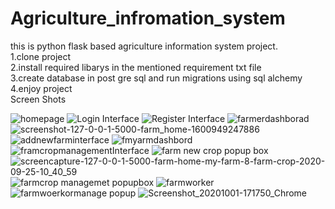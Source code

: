# Agriculture_infromation_system
this is python flask based agriculture information system project.
<br>
1.clone project
</br>
2.install required libarys in the mentioned requirement txt file 
</br>
3.create database  in post gre sql and run migrations using sql alchemy
</br>
4.enjoy project
</br>
Screen Shots

![homepage](https://user-images.githubusercontent.com/92815872/141048752-0ae95044-86ae-4124-8a38-a536cd426b25.png)
![Login Interface](https://user-images.githubusercontent.com/92815872/141048802-6289e4c9-4c81-407a-a532-bacd1c26c42b.png)
![Register Interface](https://user-images.githubusercontent.com/92815872/141048864-9ca62ba6-e43a-444a-8c18-0714c24478c4.png)
![farmerdashborad](https://user-images.githubusercontent.com/92815872/141048899-31d6b998-6206-44c4-b5ad-957ddea8d64f.png)
![screenshot-127-0-0-1-5000-farm_home-1600949247886](https://user-images.githubusercontent.com/92815872/141048939-8a08cadb-fce0-4441-b8d9-57db73950ba7.png)
![addnewfarminterface](https://user-images.githubusercontent.com/92815872/141049000-daed7170-4431-455c-b41d-13c06d543474.png)
![fmyarmdashbord](https://user-images.githubusercontent.com/92815872/141049006-d045c3ad-577e-42cb-bd3e-90a3d9f90be2.png)
![framcropmanagementInterface](https://user-images.githubusercontent.com/92815872/141049082-e38a5f7c-0f03-4d23-8785-186093bc765e.png)
![farm new crop popup box](https://user-images.githubusercontent.com/92815872/141049202-29baf438-c135-410d-b7b8-138dab3a41ef.png)
![screencapture-127-0-0-1-5000-farm-home-my-farm-8-farm-crop-2020-09-25-10_40_59](https://user-images.githubusercontent.com/92815872/141049259-676a6f75-bcb3-4089-ad0e-a13217e62cb0.png)
![farmcrop managemet popupbox](https://user-images.githubusercontent.com/92815872/141049261-8197c0ea-782b-4f7b-8606-bdf4bb0643a7.png)
![farmworker](https://user-images.githubusercontent.com/92815872/141049299-92bc1b22-a3b6-4baf-b0ee-5c45396c82e7.png)
![farmwoerkormanage popup](https://user-images.githubusercontent.com/92815872/141049341-13a7baff-a4d8-4333-bc2e-130a59d32262.png)
![Screenshot_20201001-171750_Chrome](https://user-images.githubusercontent.com/92815872/141049400-0254f642-fe13-48ca-a33c-266f254ce09e.jpg)
